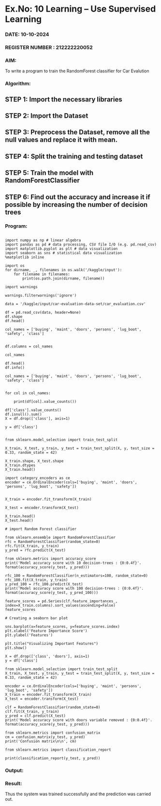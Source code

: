 # Ex.No: 10 Learning – Use Supervised Learning  
### DATE: 10-10-2024                                                                           
### REGISTER NUMBER : 212222220052
### AIM: 
To write a program to train the RandomForest classifier for Car Evalution
###  Algorithm:
## STEP 1: Import the necessary libraries 
## STEP 2: Import the Dataset
## STEP 3: Preprocess the Dataset, remove all the null values and replace it with mean.
## STEP 4: Split the training and testing dataset
## STEP 5: Train the model with RandomForestClassifier
## STEP 6: Find out the accuracy and increase it if possible by increasing the number of decision trees

### Program:
```

import numpy as np # linear algebra
import pandas as pd # data processing, CSV file I/O (e.g. pd.read_csv)
import matplotlib.pyplot as plt # data visualization
import seaborn as sns # statistical data visualization
%matplotlib inline

import os
for dirname, _, filenames in os.walk('/kaggle/input'):
    for filename in filenames:
        print(os.path.join(dirname, filename))

```
```
import warnings

warnings.filterwarnings('ignore')
```
```
data = '/kaggle/input/car-evaluation-data-set/car_evaluation.csv'

df = pd.read_csv(data, header=None)
df.shape
df.head()
```
```
col_names = ['buying', 'maint', 'doors', 'persons', 'lug_boot', 'safety', 'class']


df.columns = col_names

col_names
```
```
df.head()
df.info()
```
```
col_names = ['buying', 'maint', 'doors', 'persons', 'lug_boot', 'safety', 'class']


for col in col_names:
    
    print(df[col].value_counts())   

df['class'].value_counts()
df.isnull().sum()
X = df.drop(['class'], axis=1)

y = df['class']
```
```

from sklearn.model_selection import train_test_split

X_train, X_test, y_train, y_test = train_test_split(X, y, test_size = 0.33, random_state = 42)

```
```
X_train.shape, X_test.shape
X_train.dtypes
X_train.head()
```
```
import category_encoders as ce
encoder = ce.OrdinalEncoder(cols=['buying', 'maint', 'doors', 'persons', 'lug_boot', 'safety'])


X_train = encoder.fit_transform(X_train)

X_test = encoder.transform(X_test)
```
```
X_train.head()
X_test.head()
```
```
# import Random Forest classifier

from sklearn.ensemble import RandomForestClassifier 
rfc = RandomForestClassifier(random_state=0)
rfc.fit(X_train, y_train)
y_pred = rfc.predict(X_test)

from sklearn.metrics import accuracy_score
print('Model accuracy score with 10 decision-trees : {0:0.4f}'. format(accuracy_score(y_test, y_pred)))
```
```
rfc_100 = RandomForestClassifier(n_estimators=100, random_state=0)
rfc_100.fit(X_train, y_train)
y_pred_100 = rfc_100.predict(X_test)
print('Model accuracy score with 100 decision-trees : {0:0.4f}'. format(accuracy_score(y_test, y_pred_100)))
```
```
feature_scores = pd.Series(clf.feature_importances_, index=X_train.columns).sort_values(ascending=False)
feature_scores
```
```
# Creating a seaborn bar plot

sns.barplot(x=feature_scores, y=feature_scores.index)
plt.xlabel('Feature Importance Score')
plt.ylabel('Features')

plt.title("Visualizing Important Features")
plt.show()
```
```
X = df.drop(['class', 'doors'], axis=1)
y = df['class']
```
```
from sklearn.model_selection import train_test_split
X_train, X_test, y_train, y_test = train_test_split(X, y, test_size = 0.33, random_state = 42)
```
```
encoder = ce.OrdinalEncoder(cols=['buying', 'maint', 'persons', 'lug_boot', 'safety'])
X_train = encoder.fit_transform(X_train)
X_test = encoder.transform(X_test)
```
```
clf = RandomForestClassifier(random_state=0)
clf.fit(X_train, y_train)
y_pred = clf.predict(X_test)
print('Model accuracy score with doors variable removed : {0:0.4f}'. format(accuracy_score(y_test, y_pred)))
```
```
from sklearn.metrics import confusion_matrix
cm = confusion_matrix(y_test, y_pred)
print('Confusion matrix\n\n', cm)
```

```
from sklearn.metrics import classification_report

print(classification_report(y_test, y_pred))
```

### Output:


### Result:
Thus the system was trained successfully and the prediction was carried out.
